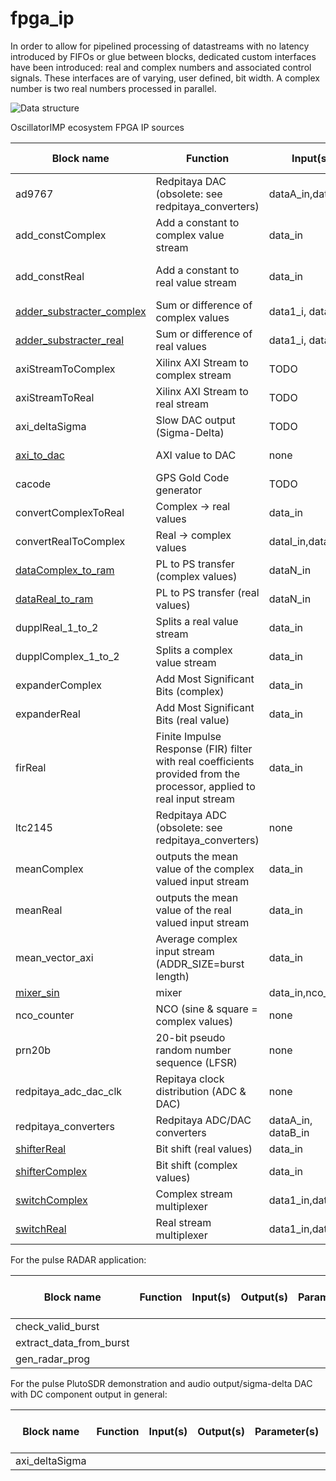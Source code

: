 # fpga_ip

In order to allow for pipelined processing of datastreams with no latency introduced by FIFOs or glue between blocks, dedicated
custom interfaces have been introduced: real and complex numbers and associated control signals. These interfaces are of varying,
user defined, bit width. A complex number is two real numbers processed in parallel.

![Data structure](https://github.com/oscimp/oscimpDigital/blob/master/doc/conferences/gnuradioDays2019/img/displayIf.png)

OscillatorIMP ecosystem FPGA IP sources

|     Block name      |    Function                           | Input(s)  | Output(s)          | Parameter(s)   | Driver | Library function(s) (liboscimp) |
|---------------------|---------------------------------------|-----------|--------------------|----------------|--------|---------------------------------|
|ad9767               |Redpitaya DAC (obsolete: see redpitaya_converters) |dataA_in,dataB_in| none |none        |none    |                                 |
|add_constComplex     | Add a constant to complex value stream| data_in    | data_out             | DATA_IN_SIZE(16), DATA_OUT_SIZE(18) | add_const   |   add_const_set_offset, add_const_get_offset, add_constMulti_set_offset     |                  
|add_constReal        | Add a constant to real value stream   | data_in   | data_out             | DATA_IN_SIZE(16), DATA_OUT_SIZE(18) | add_const   |   add_const_set_offset, add_const_get_offset, add_constMulti_set_offset     |                  
|[adder_substracter_complex](https://github.com/oscimp/oscimpDigital/blob/master/doc/IP/adder_subtractor.md)| Sum or difference of complex values| data1_i, data2_i  | data_o   | DATA_SIZE(16)   | none   |          none    |none           |                  
|[adder_substracter_real](https://github.com/oscimp/oscimpDigital/blob/master/doc/IP/adder_subtractor.md)| Sum or difference of real values     |  data1_i, data2_i  | data_o   | DATA_SIZE(16)   | none   |          none                   |                  
|axiStreamToComplex   | Xilinx AXI Stream to complex stream   |  TODO     | TODO               | TODO           | TODO   |          TODO                   |                  
|axiStreamToReal      |Xilinx AXI Stream to real stream       |  TODO     | TODO               | TODO           | TODO   |          TODO                   |                  
|axi_deltaSigma       |Slow DAC output (Sigma-Delta)          |  TODO     | TODO               | TODO           | TODO   |          TODO                   |                  
|[axi_to_dac](https://github.com/oscimp/oscimpDigital/blob/master/doc/IP/axi_to_dac.md)           |AXI value to DAC                       |  none     | dataA_out, dataB_out     | DATA_SIZE(14)   | axi_to_dac   | axi_to_dac_full_conf                   |                  
|cacode               |GPS Gold Code generator                |  TODO     | TODO               | TODO           | TODO   |          TODO                   |                  
|convertComplexToReal |Complex -> real values                 |data_in   | dataI_out,dataQ_out |DATA_SIZE(8)    |none    | none                            |
|convertRealToComplex |Real -> complex values                 |dataI_in,dataQ_in|data_out      |DATA_SIZE(8)    |none    |                                 |
|[dataComplex_to_ram](https://github.com/oscimp/oscimpDigital/blob/master/doc/IP/data_to_ram.md)   |PL to PS transfer (complex values)     |dataN_in   |none                |DATA_SIZE(32), NB_INPUT(12), NB_SAMPLE(1024) |data_to_ram| |
|[dataReal_to_ram](https://github.com/oscimp/oscimpDigital/blob/master/doc/IP/data_to_ram.md)      |PL to PS transfer (real values)        |dataN_in   |none                |DATA_SIZE(32), NB_INPUT(12), NB_SAMPLE(1024) |data_to_ram| |
|dupplReal_1_to_2     |Splits a real value stream             |data_in    |data1_out,data2_out |DATA_SIZE(8)    |none    |                                 |
|dupplComplex_1_to_2  |Splits a complex value stream          |data_in    |data1_out,data2_out |DATA_SIZE(8)    |none    |                                 |
|expanderComplex      |Add Most Significant Bits (complex)    |data_in    |data_out            |DATA_IN_SIZE(16), DATA_OUT_SIZE(16) | none |               |
|expanderReal         |Add Most Significant Bits (real value) |data_in    |data_out            |DATA_IN_SIZE(16), DATA_OUT_SIZE(16) | none |               |
|firReal              | Finite Impulse Response (FIR) filter with real coefficients provided from the processor, applied to real input stream |data_in    |data_out            |DATA_SIZE(16), NB_COEFF(128), DECIMATE_FACTOR(32), DATA_OUT_SIZE(32), COEFF_SIZE(16)|fir| |
|ltc2145              |Redpitaya ADC (obsolete: see redpitaya_converters) |none |dataA_out,dataB_out |none      |none    |                                 |
|meanComplex          |outputs the mean value of the complex valued input stream |  data_in | data_out               | DATA_IN_SIZE(16), DATA_OUT_SIZE(18), NB_ACCUM(8), SHIFT(3), SIGNED_FORMAT(true)          | none   |          none                   |                  
|meanReal             |outputs the mean value of the real valued input stream    |  data_in | data_out               | DATA_IN_SIZE(16), DATA_OUT_SIZE(18), NB_ACCUM(8), SHIFT(3), SIGNED_FORMAT(true)           | none   |          none              |                  
|mean_vector_axi      |Average complex input stream (ADDR_SIZE=burst length) |data_in| data_out|DATA_SIZE(14),MAX_NB_ACCUM(1024),ADDR_SIZE(10)|   |        |
|[mixer_sin](https://github.com/oscimp/oscimpDigital/blob/master/doc/IP/mixer.md) |mixer                        |data_in,nco_in|data_out |DATA_IN_SIZE(16), DATA_OUT_SIZE(16), NCO_SIZE(16)|none||
|nco_counter          |NCO (sine & square = complex values)   |none       |sine_out, square_out |COUNTER_SIZE(28), DATA_SIZE(16) |nco_counter|nco_counter_send_conf|
|prn20b               | 20-bit pseudo random number sequence (LFSR)|none  | data_out           | none           | none   | none |                          |
|redpitaya_adc_dac_clk|Repitaya clock distribution (ADC & DAC)|none       |none                |none            |none                                    | |
|redpitaya_converters | Redpitaya ADC/DAC converters | dataA_in, dataB_in | dataA_out, dataB_out| ADC_EN(true), DAC_EN(true), ADC_SIZE(14)          | none            | none             |
|[shifterReal](https://github.com/oscimp/oscimpDigital/blob/master/doc/IP/shifter.md)          |Bit shift (real values)   |data_in |data_out |DATA_IN_SIZE(32), DATA_OUT_SIZE(16)   |none    | |
|[shifterComplex](https://github.com/oscimp/oscimpDigital/blob/master/doc/IP/shifter.md)       |Bit shift (complex values)|data_in |data_out |DATA_IN_SIZE(32), DATA_OUT_SIZE(16)   |none    | |
|[switchComplex](https://github.com/oscimp/oscimpDigital/blob/master/doc/IP/switch.md)        |Complex stream multiplexer             |data1_in,data2_in   | data_out  |DATA_SIZE(16),DEFAULT_INPUT(0) |switch   | switch_conf     |
|[switchReal](https://github.com/oscimp/oscimpDigital/blob/master/doc/IP/switch.md)           |Real stream multiplexer                |data1_in,data2_in   | data_out  |DATA_SIZE(16),DEFAULT_INPUT(0) |switch   | switch_conf     |

For the pulse RADAR application:

|     Block name      |    Function                           | Input(s)  | Output(s)          | Parameter(s)   | Driver | Library function(s) (liboscimp) |
|---------------------|---------------------------------------|-----------|--------------------|----------------|--------|---------------------------------|
|check_valid_burst      |
|extract_data_from_burst|
|gen_radar_prog         |

For the pulse PlutoSDR demonstration and audio output/sigma-delta DAC with DC component output in general:

|     Block name      |    Function                           | Input(s)  | Output(s)          | Parameter(s)   | Driver | Library function(s) (liboscimp) |
|---------------------|---------------------------------------|-----------|--------------------|----------------|--------|---------------------------------|
|axi_deltaSigma         |
